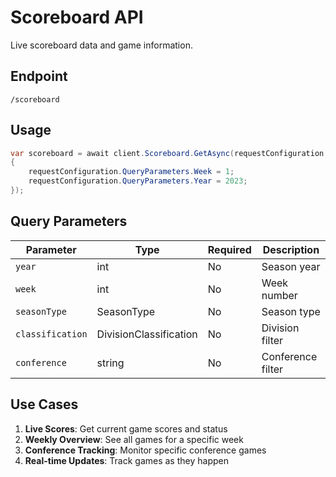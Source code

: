 # Scoreboard API

Live scoreboard data and game information.

## Endpoint

`/scoreboard`

## Usage

```csharp
var scoreboard = await client.Scoreboard.GetAsync(requestConfiguration =>
{
    requestConfiguration.QueryParameters.Week = 1;
    requestConfiguration.QueryParameters.Year = 2023;
});
```

## Query Parameters

| Parameter | Type | Required | Description |
|-----------|------|----------|-------------|
| `year` | int | No | Season year |
| `week` | int | No | Week number |
| `seasonType` | SeasonType | No | Season type |
| `classification` | DivisionClassification | No | Division filter |
| `conference` | string | No | Conference filter |

## Use Cases

1. **Live Scores**: Get current game scores and status
2. **Weekly Overview**: See all games for a specific week
3. **Conference Tracking**: Monitor specific conference games
4. **Real-time Updates**: Track games as they happen